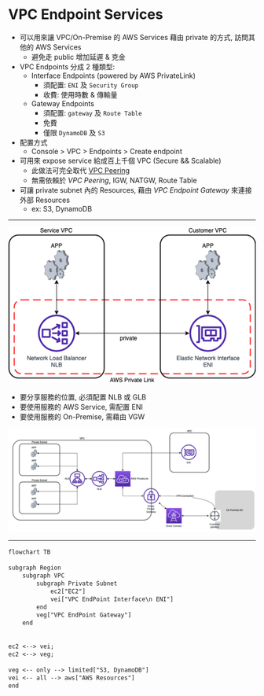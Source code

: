 
# VPC Endpoint Services

- 可以用來讓 VPC/On-Premise 的 AWS Services 藉由 private 的方式, 訪問其他的 AWS Services
    - 避免走 public 增加延遲 & 克金
- VPC Endpoints 分成 2 種類型:
    - Interface Endpoints (powered by AWS PrivateLink)
        - 須配置: `ENI` 及 `Security Group`
        - 收費: 使用時數 & 傳輸量
    - Gateway Endpoints
        - 須配置: `gateway` 及 `Route Table`
        - 免費
        - 僅限 `DynamoDB` 及 `S3`
- 配置方式
    - Console > VPC > Endpoints > Create endpoint
- 可用來 expose service 給成百上千個 VPC (Secure && Scalable)
    - 此做法可完全取代 [VPC Peering](#vpc-peering)
    - 無需依賴於 *VPC Peering*, IGW, NATGW, Route Table
- 可讓 private subnet 內的 Resources, 藉由 *VPC Endpoint Gateway* 來連接外部 Resources
    - ex: S3, DynamoDB

---

![AWS PrivateLink](./img/AWS_PrivateLink.drawio.png)

- 要分享服務的位置, 必須配置 NLB 或 GLB
- 要使用服務的 AWS Service, 需配置 ENI
- 要使用服務的 On-Premise, 需藉由 VGW

![AWS PrivateLink](./img/PrivateLink.png)

---

```mermaid
flowchart TB

subgraph Region
    subgraph VPC
        subgraph Private Subnet
            ec2["EC2"]
            vei["VPC EndPoint Interface\n ENI"]
        end
        veg["VPC EndPoint Gateway"]
    end


ec2 <--> vei;
ec2 <--> veg;

veg <-- only --> limited["S3, DynamoDB"]
vei <-- all --> aws["AWS Resources"]
end
```

